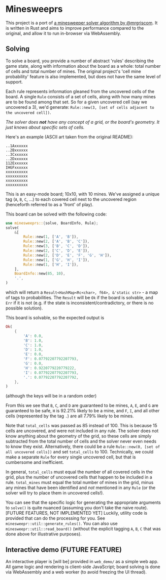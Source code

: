 # Minesweeprs

This project is a port of [a minesweeper solver algorithm by @mrgriscom](https://github.com/mrgriscom/minesweepr). It is written in Rust and aims to improve performance compared to the original, and allow it to run in-browser via WebAssembly.

## Solving

To solve a board, you provide a number of abstract 'rules' describing the game state, along with information about the board as a whole: total number of cells and total number of mines. The original project's 'cell mine probability' feature is also implemented, but does not have the same level of support.

Each rule represents information gleaned from the uncovered cells of the board. A single `Rule` consists of a set of cells, along with how many mines are to be found among that set. So for a given uncovered cell (say we uncovered a 3), we'd generate: `Rule::new(3, [set of cells adjacent to the uncovered cell])`.

*The solver does **not** have any concept of a grid, or the board's geometry. It just knows about specific sets of cells.*

Here's an example (ASCII art taken from the original README):

```
..1Axxxxxx
..2Bxxxxxx
..3Cxxxxxx
..2Dxxxxxx
112Exxxxxx
IHGFxxxxxx
xxxxxxxxxx
xxxxxxxxxx
xxxxxxxxxx
xxxxxxxxxx
```

This is an easy-mode board; 10x10, with 10 mines. We've assigned a unique tag (`A`, `B`, `C`, ...) to each covered cell next to the uncovered region (henceforth referred to as a 'front' of play).

This board can be solved with the following code:

```rust
use minesweeprs::{solve, BoardInfo, Rule};
solve(
    &[
        Rule::new(1, ['A', 'B']),
        Rule::new(2, ['A', 'B', 'C']),
        Rule::new(3, ['B', 'C', 'D']),
        Rule::new(2, ['C', 'D', 'E']),
        Rule::new(2, ['D', 'E', 'F', 'G', 'H']),
        Rule::new(1, ['G', 'H', 'I']),
        Rule::new(1, ['H', 'I']),
    ],
    BoardInfo::new(85, 10),
    '.',
)
```

which will return a `Result<HashMap<Rc<char>, f64>, &'static str>` - a map of tags to probabilities. The `Result` will be `Ok` if the board is solvable, and `Err` if it is not (e.g. if the state is inconsistent/contradictory, or there is no possible solution).

This board is solvable, so the expected output is

```rust
Ok(
    {
        'A': 0.0,
        'B': 1.0,
        'C': 1.0,
        'D': 1.0,
        'E': 0.0,
        'F': 0.07792207792207793,
        'G': 0.0,
        'H': 0.9220779220779222,
        'I': 0.07792207792207793,
        '.': 0.07792207792207792,
    },
)
```

(although the keys will be in a random order)

From this we see that `B`, `C`, and `D` are guaranteed to be mines, `A`, `E`, and `G` are guaranteed to be safe, `H` is 92.21% likely to be a mine, and `F`, `I`, and all other cells (represented by the tag `.`) are all 7.79% likely to be mines.

Note that `total_cells` was passed as 85 instead of 100. This is because 15 cells are uncovered, and were not included in any rule. The solver does not know anything about the geometry of the grid, so these cells are simply subtracted from the total number of cells and the solver never even needs to know they exist. Alternatively, there could be a rule `Rule::new(0, [set of all uncovered cells])` and set `total_cells` to 100. Technically, we could make a separate `Rule` for every single uncovered cell, but that is cumbersome and inefficient.

In general, `total_cells` must equal the number of all covered cells in the grid, plus the number of uncovered cells that happen to be included in a rule. `total_mines` must equal the total number of mines in the grid, minus any mines that have been identified and *not* mentioned in any `Rule` (or the solver will try to place them in uncovered cells!).

You can see that the specific logic for generating the appropriate arguments to `solve()` is quite nuanced (assuming you don't take the naive route). [FUTURE FEATURES, NOT IMPLEMENTED YET] Luckily, utility code is provided that can do the processing for you. See `minesweepr::util::generate_rules()`. You can also use `minesweepr::util::read_board()` (without the explicit tagging `A`, `B`, `C` that was done above for illustrative purposes).

## Interactive demo (FUTURE FEATURE)

An interactive player is [will be] provided in `web_demo/` as a simple web app. All game logic and rendering is client-side JavaScript; board solving is done via WebAssembly and a web worker (to avoid freezing the UI thread).
